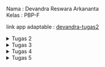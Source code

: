 Nama   : Devandra Reswara Arkananta <br>
Kelas  : PBP-F

link app adaptable : [devandra-tugas2](https://devandra-tugas2.adaptable.app/main)

<details>
   <summary>Tugas 2</summary>
   Jawaban Pertanyaan

1. Jelaskan bagaimana cara kamu mengimplementasikan checklist di atas secara step-by-step (bukan hanya sekadar mengikuti tutorial). <br>
   Jawab : <br>
   Pertama saya akan membuat project django baru di dalam virtual environment, lalu membuat directory baru bernama main di dalamnya, pada url di direktori utama, kita routing main sebagai main dapat berjalan. Di dalam model kita tambahkan atribut yang dinginkan, lalu views kita tambahkan file html yang akan dikembalikan sebagai template untuk ditampilkan pada pengguna. dari url di dalam main juga kita routing view. setelah itu aplikasi dapat di deploy.
   <br>
   
3. Buatlah bagan yang berisi request client ke web aplikasi berbasis Django beserta responnya dan jelaskan pada bagan tersebut kaitan antara urls.py, views.py, models.py, dan berkas html. <br>
   Jawab : <br>
   ![Bagan Django](https://github.com/DevandraR/Devandra_Tugas2/assets/96380686/b6dd97b0-f46d-4a78-87dd-92b5ef7abb78)
   <br>

4. Jelaskan mengapa kita menggunakan virtual environment? Apakah kita tetap dapat membuat aplikasi web berbasis Django tanpa menggunakan virtual environment? <br>
   Jawab :  <br>
   virtual environment pada python digunakan untuk memisahkan package yang di install pada project dari data lainnya, memisahkan package dan dependency yang diinstall agar tidak terjadi tabrakan antar project. kita tetap bisa membuat app django tanpa virtual environment, namun package python kemungkinan besar akan menjadi berantakan.
   <br>

6. Jelaskan apakah itu MVC, MVT, MVVM dan perbedaan dari ketiganya. <br>
   Jawab : <br>
   a. MVC (Model-View-Controller) <br>
      Pada MVC, user berinteraksi dengan view, yang meneruskan request kepada controller, lalu controller mengupdate model dan view sesuai dengan modelnya. <br>
   b. MVT (Model-View-Template) <br>
      Pada MVT, biasanya request diterima oleh URL routing, lalu requestnya akan dijalankan ke directory view yang ingin ditampilkan, dan model juga menerima request sesuai ketentuan. Lalu view akan memberikan template yang berupa file html yang akan ditampilkan ke user. <br>
   c. MVVM (Model-View-ViewModel) <br>
      Pada MVVM, view dikendalikan oleh viewmodel, jadi jika ada perubahan pada model, viewmodel akan langsung merespon dengan mengubah view. jadi perbedaannya adalah dalam interface dengan view dan modelnya MVC menggunakan controller, MVT menggunakan url, MVVM menggunakan viewmodel.<br>
</details>

<details>
   <summary>Tugas 3</summary>
   Jawaban Pertanyaan
   
1. Apa perbedaan antara form POST dan form GET dalam Django? <br>
   Jawab : <br>
   form POST digunakan saat kita ingin mengirim sesuatu ke dalam server yang akan mengubah status sebuah server atau melakukan sesuatu, seperti menyimpan data ke database. form GET digunakan saat kita ingin mengirim data ke server sebagai suatu input untuk parameter, jadi GET tidak akan mengubah status pada server. <br>
   
2. Apa perbedaan utama antara XML, JSON, dan HTML dalam konteks pengiriman data? <br>
   Jawab : <br>
   HTML digunakan untuk mendeskripsikan bagaimana data akan ditampilkan di dalam aplikasi karena HTML dirancang untuk dirender di dalam browser web, JSON digunakan untuk penukaran data antara server dan client, dan XML digunakan untuk menentukan hierarki dan struktur data. <br>
   
3. Mengapa JSON sering digunakan dalam pertukaran data antara aplikasi web modern? <br>
   Jawab : <br>
   JSON sering digunakan karena ukurannya datanya yang ringan dan struktur key-valuenya yang mudah dibaca dan ditulis oleh manusia, JSON juga sangatlah cocok dengan JavaScript, bahasa pemrograman yang menguasai hampir seluruh hal di web, karena JavaScript sudah ada fungsi bawaan untuk parsing dan generate JSON. <br>
   
4. Jelaskan bagaimana cara kamu mengimplementasikan checklist di atas secara step-by-step (bukan hanya sekadar mengikuti tutorial). <br>
   Jawab : <br>
   Pertama, kita buat sebuah file HTML untuk menjadi template tampilan pada aplikasi. lalu kita membuat form untuk menerima input data, lalu pada views, kita akan membuat fungsi baru yang dapat menerima request dan menambahkan input data. lalu kita tambahkan fungsi yang kita buat ke url agar dapat diakses. untuk HTML kita akan membuat file HTML baru untuk menampung seluruh input dan menampilkannya, dan untuk JSON dan XML kita dapat membuat fungsi yang khusus di views lalu menambahkan ke url. <br>
   
   Postman HTML <br>
   ![Postman_HTML_Tugas3](https://github.com/DevandraR/Devandra_Tugas2/assets/96380686/1f43d95f-2d73-4b0e-aa19-e43ff8a04c23) <br>

   Postman XML <br>
   ![Postman_XML_Tugas3](https://github.com/DevandraR/Devandra_Tugas2/assets/96380686/33410498-edd1-49aa-9e51-054c0637a921) <br>

   Postman JSON <br>
   ![Postman_JSON_Tugas3](https://github.com/DevandraR/Devandra_Tugas2/assets/96380686/dbf967d2-9807-4375-9074-e3228938dd4a) <br>

   Postman XML id <br>
   ![Postman_XML_id_Tugas3](https://github.com/DevandraR/Devandra_Tugas2/assets/96380686/aaff5ee4-d221-439a-8996-e318ef03542d) <br>

   Postman JSON id <br>
   ![Postman_JSON_id_Tugas3](https://github.com/DevandraR/Devandra_Tugas2/assets/96380686/bae3c038-0909-4f6b-bb58-8703bca9eb5d) <br>

</details>

<details>
   <summary>Tugas 4</summary>
   Jawaban Pertanyaan
   
1. Apa itu Django UserCreationForm, dan jelaskan apa kelebihan dan kekurangannya? <br>
   Jawab : <br>
   UserCreationForm adalah form input untuk pendaftaran user di web, dan sudah menjadi bawaan di django. UserCreationForm memiliki fungsi bawaan seperti validasi password untuk menentukan password yang aman. Kelebihan dari UserCreationForm adalah seperti yang disebutkan tadi, yaitu lebih praktis karena sudah ada fitur bawaan yang sudah bisa kita langsung pakai tanpa harus ngoding ulang. Kekurangannya adalah UserCreationForm hanya bisa dipakai pada kasus umum saja, jika ingin mengubah format atau tampilan, maka harus membuat form manual, ditambah lagi jika ingin membuat validasi khusus, lebih baik cara lain. <br>
   
2. Apa perbedaan antara autentikasi dan otorisasi dalam konteks Django, dan mengapa keduanya penting? <br>
   Jawab : <br>
   Autentikasi adalah proses menentukan identitas pengguna apakah mereka adalah orang yang sama dengan orang yang awal mendaftar, jadi autentikasi memeriksa apakah pengguna asli atau tidak. Sementara itu, Otorisasi adalah penentuan daerah akses oleh setiap pengguna, jadi menentukan bagian mana saja pada aplikasi yang dapat diakses oleh pengguna. Keduanya harus diimplementasikan secara baik untuk menjadi keamanan dan kenyamanan pengguna aplikasi. <br>
   
3. Apa itu cookies dalam konteks aplikasi web, dan bagaimana Django menggunakan cookies untuk mengelola data sesi pengguna? <br>
   Jawab : <br>
   cookies adalah data yang dikirim dari server ke lokal, contohnya seperti, kita dapat login otomatis di sebuah aplikasi tanpa memasukkan kembali username dan password. Pada sesi pengguna, saat terakhir login, Django akan menyimpan waktu login dengan fungsi set_cookies, lalu dapat ditampiklkan kembali menggunakan fungsi get <br>
   
4. Apakah penggunaan cookies aman secara default dalam pengembangan web, atau apakah ada risiko potensial yang harus diwaspadai? <br>
   Jawab : <br>
   resiko pada penggunaan cookies contohnya adalah salah satunya adalah penyadapan data, karena cookies yang dikirim tidak ada enkripsi, ini membuatnya rentan jika ada dalam koneksi yang tidak aman, lalu ada cross site scripting, ini adalah serangan berbahaya yang serangannya adalah memmasukkan skrip berbahaya ke dalam cookies pengguna, lalu dapat dijalankan oleh pengguna. <br>
   
5. Jelaskan bagaimana cara kamu mengimplementasikan checklist di atas secara step-by-step (bukan hanya sekadar mengikuti tutorial). <br>
   Jawab : <br>
   yang pertama, kita buat bagian registrasi dan loginnyanya dengan menambahkan fungsi registrasi dan login di views, membuat template registrasi dan login lalu routing di url. Yang kedua, kita juga buat fungsi logout dengan menambahkan fungsi di views dan menambah tombol logout di templatenya, lalu routing di url. Yang ketiga kita dapat merestriksi akses pada main dengan menambahkan login_required. Yang keempat, kita akan menyimpan data waktu saat login dan menampilkannya saat selanjutnya menggunakan cookies. Dan yang terakhir kita dapat menghubungkan user dengan item yang ada. <br>
   
</details>

<details>
   <summary>Tugas 5</summary>
   Jawaban Pertanyaan
   
1. Jelaskan manfaat dari setiap element selector dan kapan waktu yang tepat untuk menggunakannya. <br>
   Jawab : <br>
   
   
2. Jelaskan HTML5 Tag yang kamu ketahui. <br>
   Jawab : <br>

   
3. Jelaskan perbedaan antara margin dan padding. <br>
   Jawab : <br>

   
4. Jelaskan perbedaan antara framework CSS Tailwind dan Bootstrap. Kapan sebaiknya kita menggunakan Bootstrap daripada Tailwind, dan sebaliknya? <br>
   Jawab : <br>

   
5. Jelaskan bagaimana cara kamu mengimplementasikan checklist di atas secara step-by-step (bukan hanya sekadar mengikuti tutorial). <br>
   Jawab : <br>
   
   
</details>
